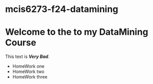 # mcis6273-f24-datamining
# Welcome to the to my DataMining Course
This text is ***Very Bad***.
- HomeWork one
- HomeWork two
- HomeWork three
